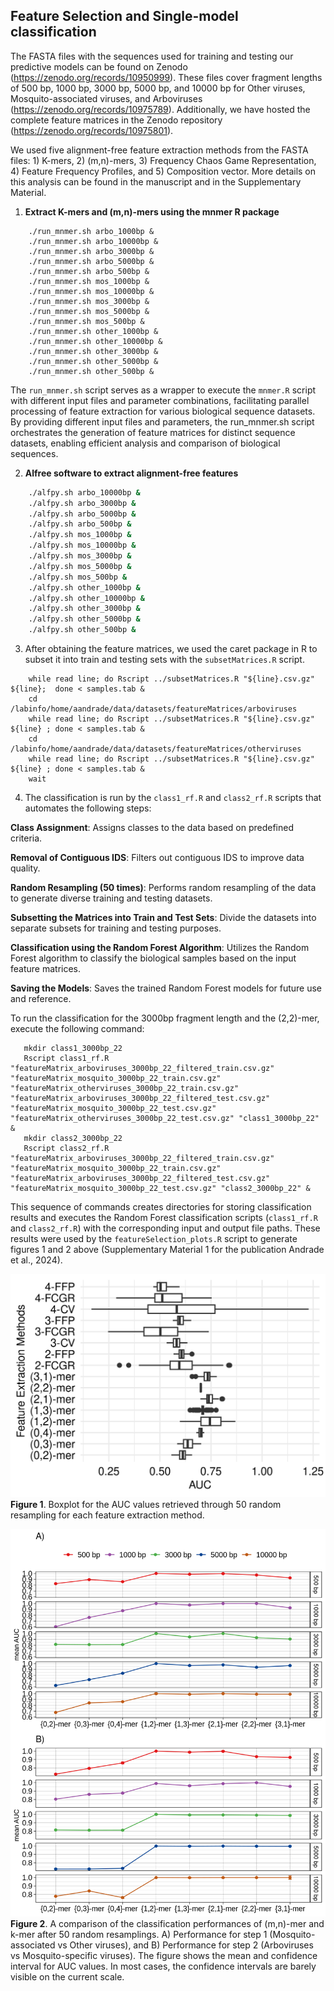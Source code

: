 ## Feature Selection and Single-model classification

The FASTA files with the sequences used for training and testing our predictive models can be found on Zenodo (https://zenodo.org/records/10950999). These files cover fragment lengths of 500 bp, 1000 bp, 3000 bp, 5000 bp, and 10000 bp for Other viruses, Mosquito-associated viruses, and Arboviruses (https://zenodo.org/records/10975789). Additionally, we have hosted the complete feature matrices in the Zenodo repository (https://zenodo.org/records/10975801).

We used five alignment-free feature extraction methods from the FASTA files: 1) K-mers, 2) (m,n)-mers, 3) Frequency Chaos Game Representation, 4) Feature Frequency Profiles, and 5) Composition vector. More details on this analysis can be found in the manuscript and in the Supplementary Material.

1. **Extract K-mers and (m,n)-mers using the mnmer R package**

```
	./run_mnmer.sh arbo_1000bp &
	./run_mnmer.sh arbo_10000bp &
	./run_mnmer.sh arbo_3000bp &
	./run_mnmer.sh arbo_5000bp &
	./run_mnmer.sh arbo_500bp &
	./run_mnmer.sh mos_1000bp &
	./run_mnmer.sh mos_10000bp &
	./run_mnmer.sh mos_3000bp &
	./run_mnmer.sh mos_5000bp &
	./run_mnmer.sh mos_500bp &
	./run_mnmer.sh other_1000bp &
	./run_mnmer.sh other_10000bp &
	./run_mnmer.sh other_3000bp &
	./run_mnmer.sh other_5000bp &
	./run_mnmer.sh other_500bp &
```

The `run_mnmer.sh` script serves as a wrapper to execute the `mnmer.R` script with different input files and parameter combinations, facilitating parallel processing of feature extraction for various biological sequence datasets. By providing different input files and parameters, the run_mnmer.sh script orchestrates the generation of feature matrices for distinct sequence datasets, enabling efficient analysis and comparison of biological sequences.
   
2. **Alfree software to extract alignment-free features**

```./alfpy.sh arbo_1000bp &
  	./alfpy.sh arbo_10000bp &
  	./alfpy.sh arbo_3000bp &
  	./alfpy.sh arbo_5000bp &
  	./alfpy.sh arbo_500bp &
  	./alfpy.sh mos_1000bp &
  	./alfpy.sh mos_10000bp &
  	./alfpy.sh mos_3000bp &
  	./alfpy.sh mos_5000bp &
  	./alfpy.sh mos_500bp &
  	./alfpy.sh other_1000bp &
  	./alfpy.sh other_10000bp &
  	./alfpy.sh other_3000bp &
  	./alfpy.sh other_5000bp &
  	./alfpy.sh other_500bp &
```

3. After obtaining the feature matrices, we used the caret package in R to subset it into train and testing sets with the `subsetMatrices.R` script. 

```cd /labinfo/home/aandrade/data/datasets/featureMatrices/mosquito
	while read line; do Rscript ../subsetMatrices.R "${line}.csv.gz" ${line};  done < samples.tab &
	cd /labinfo/home/aandrade/data/datasets/featureMatrices/arboviruses
	while read line; do Rscript ../subsetMatrices.R "${line}.csv.gz" ${line} ; done < samples.tab &
	cd /labinfo/home/aandrade/data/datasets/featureMatrices/otherviruses
	while read line; do Rscript ../subsetMatrices.R "${line}.csv.gz" ${line} ; done < samples.tab &
	wait
```

4. The classification is run by the `class1_rf.R` and `class2_rf.R` scripts that automates the following steps:

**Class Assignment**: Assigns classes to the data based on predefined criteria.
   
**Removal of Contiguous IDS**: Filters out contiguous IDS to improve data quality.
   
**Random Resampling (50 times)**: Performs random resampling of the data to generate diverse training and testing datasets.

**Subsetting the Matrices into Train and Test Sets**: Divide the datasets into separate subsets for training and testing purposes.

**Classification using the Random Forest Algorithm**: Utilizes the Random Forest algorithm to classify the biological samples based on the input feature matrices.

**Saving the Models**: Saves the trained Random Forest models for future use and reference.

To run the classification for the 3000bp fragment length and the (2,2)-mer, execute the following command:
   
```
   mkdir class1_3000bp_22
   Rscript class1_rf.R "featureMatrix_arboviruses_3000bp_22_filtered_train.csv.gz" "featureMatrix_mosquito_3000bp_22_train.csv.gz" "featureMatrix_otherviruses_3000bp_22_train.csv.gz" "featureMatrix_arboviruses_3000bp_22_filtered_test.csv.gz" "featureMatrix_mosquito_3000bp_22_test.csv.gz" "featureMatrix_otherviruses_3000bp_22_test.csv.gz" "class1_3000bp_22" &
   mkdir class2_3000bp_22
   Rscript class2_rf.R "featureMatrix_arboviruses_3000bp_22_filtered_train.csv.gz" "featureMatrix_mosquito_3000bp_22_train.csv.gz"  "featureMatrix_arboviruses_3000bp_22_filtered_test.csv.gz" "featureMatrix_mosquito_3000bp_22_test.csv.gz" "class2_3000bp_22" &
```

This sequence of commands creates directories for storing classification results and executes the Random Forest classification scripts (`class1_rf.R` and `class2_rf.R`) with the corresponding input and output file paths. These results were used by the `featureSelection_plots.R` script to generate figures 1 and 2 above (Supplementary Material 1 for the publication Andrade et al., 2024). 

![](https://github.com/aandradebio/MosViR_SB/blob/main/01_FeatureSelection/FeatureSelection_Fig1_SupplementaryMaterial1.png)
**Figure 1**. Boxplot for the AUC values retrieved through 50 random resampling for each feature extraction method. 

![](https://github.com/aandradebio/MosViR_SB/blob/main/01_FeatureSelection/SupplementaryMaterial1_AUCs.png)
**Figure 2**. A comparison of the classification performances of (m,n)-mer and k-mer after 50 random resamplings. A) Performance for step 1 (Mosquito-associated vs Other viruses), and B) Performance for step 2 (Arboviruses vs Mosquito-specific viruses). The figure shows the mean and confidence interval for AUC values. In most cases, the confidence intervals are barely visible on the current scale.
